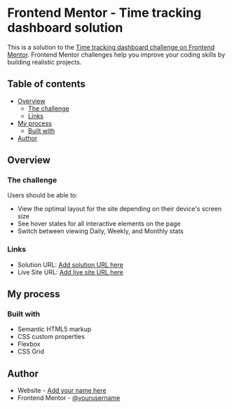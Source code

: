 # Frontend Mentor - Time tracking dashboard solution

This is a solution to the [Time tracking dashboard challenge on Frontend Mentor](https://www.frontendmentor.io/challenges/time-tracking-dashboard-UIQ7167Jw). Frontend Mentor challenges help you improve your coding skills by building realistic projects.

## Table of contents

- [Overview](#overview)
  - [The challenge](#the-challenge)
  - [Links](#links)
- [My process](#my-process)
  - [Built with](#built-with)
- [Author](#author)

## Overview

### The challenge

Users should be able to:

- View the optimal layout for the site depending on their device's screen size
- See hover states for all interactive elements on the page
- Switch between viewing Daily, Weekly, and Monthly stats

### Links

- Solution URL: [Add solution URL here](https://steevenquintana.github.io/Time-tracking-dashboard/)
- Live Site URL: [Add live site URL here](https://steevenquintana.github.io/Time-tracking-dashboard/)

## My process

### Built with

- Semantic HTML5 markup
- CSS custom properties
- Flexbox
- CSS Grid

## Author

- Website - [Add your name here](https://github.com/SteevenQuintana)
- Frontend Mentor - [@yourusername](https://www.frontendmentor.io/profile/SteevenQuintana)
